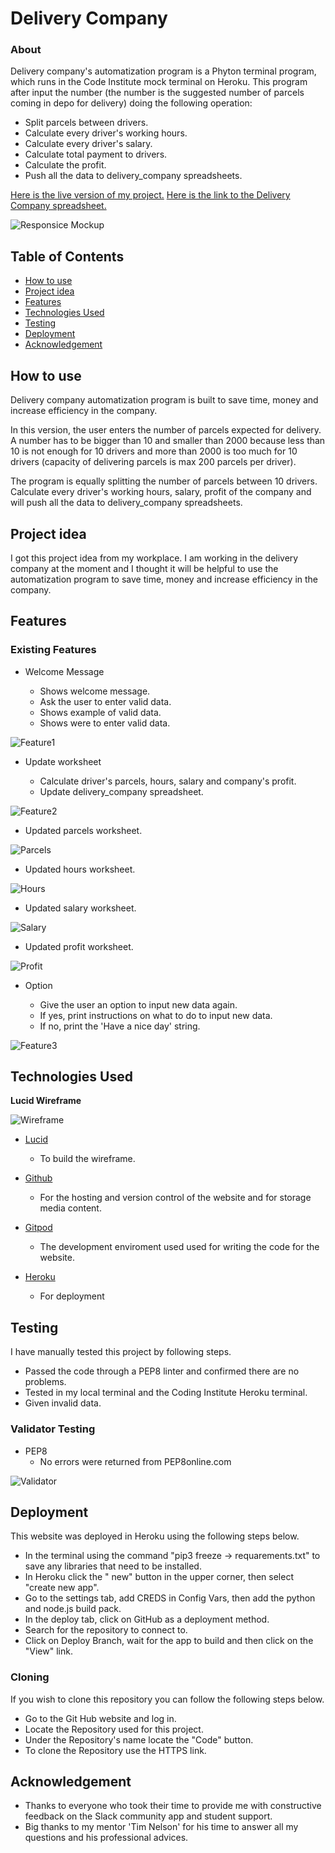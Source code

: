 
# Delivery Company
### About

Delivery company's automatization program is a Phyton terminal program, which runs in the Code Institute mock terminal on Heroku.
This program after input the number (the number is the suggested number of parcels coming in depo for delivery) doing the following operation:
- Split parcels between drivers.
- Calculate every driver's working hours.
- Calculate every driver's salary.
- Calculate total payment to drivers.
- Calculate the profit.
- Push all the data to delivery_company spreadsheets.

[Here is the live version of my project.](https://delivery-company.herokuapp.com/)
[Here is the link to the Delivery Company spreadsheet.](https://docs.google.com/spreadsheets/d/189CUs64WjW2rD2jBDSbMTCqavefKCo8mhwVryMBTdfk/edit?usp=sharing)

![Responsice Mockup](static/images/mockup.png)

## Table of Contents
  - [How to use](#how-to-use)
  - [Project idea](#project-idea)
  - [Features](#features)
  - [Technologies Used](#technologies-used)
  - [Testing](#testing)
  - [Deployment](#deployment)
  - [Acknowledgement](#acknowledgement)
## How to use

Delivery company automatization program is built to save time, money and increase efficiency in the company.

In this version, the user enters the number of parcels expected for delivery. A number has to be bigger than 10 and smaller than 2000 because less than 10 is not enough for 10 drivers and more than 2000 is too much for 10 drivers (capacity of delivering  parcels is max 200 parcels per driver).

The program is equally splitting the number of parcels between 10 drivers. Calculate every driver's working hours, salary, profit of the company and will push all the data to delivery_company spreadsheets.

## Project idea

I got this project idea from my workplace. I am working in the delivery company at the moment and I thought it will be helpful to use the automatization program to save time, money and increase efficiency in the company.

## Features

### Existing Features

- Welcome Message
 
  - Shows welcome message.
  - Ask the user to enter valid data.
  - Shows example of valid data.
  - Shows were to enter valid data.

![Feature1](static/images/pic1.png)

- Update worksheet
  
   - Calculate driver's parcels, hours, salary and company's profit.
   - Update delivery_company spreadsheet.


![Feature2](static/images/pic2.png)

- Updated parcels worksheet.

![Parcels](static/images/parcels.png)

- Updated hours worksheet.

![Hours](static/images/hours.png)

- Updated salary worksheet.
 
![Salary](static/images/salary.png)

- Updated profit worksheet.

![Profit](static/images/profit.png)

- Option
  
  - Give the user an option to input new data again.
  - If yes, print instructions on what to do to input new data.
  - If no, print the 'Have a nice day' string.

![Feature3](static/images/pic3.png)

## Technologies Used

__Lucid Wireframe__

![Wireframe](static/images/wireframe.png)

 - [Lucid](https://lucid.app/)
   - To build the wireframe.
 - [Github](https://github.com/)
  
   - For the hosting and version control of the website and for storage media content.
 - [Gitpod](https://gitpod.io/)

   - The development enviroment used used for writing the code for the website.
 - [Heroku](https://dashboard.heroku.com/)
   
    - For deployment
## Testing

I have manually tested this project by following steps.

- Passed the code through a PEP8 linter and confirmed there are no problems.
- Tested in my local terminal and the Coding Institute Heroku terminal.
- Given invalid data.
 ### Validator Testing
- PEP8
   - No errors were returned from PEP8online.com

![Validator](static/images/validator.png)
## Deployment

This website was deployed in Heroku using the following steps below.

- In the terminal using the command "pip3 freeze -> requarements.txt" to save any libraries that need to be installed.
- In Heroku click the " new" button in the upper corner, then select "create new app".
- Go to the settings tab, add CREDS in Config Vars, then add the python and node.js build pack.
- In the deploy tab, click on GitHub as a deployment method.
- Search for the repository to connect to.
- Click on Deploy Branch, wait for the app to build and then click on the "View" link.

### Cloning

If you wish to clone this repository you can follow the following steps below.

- Go to the Git Hub website and log in.
- Locate the Repository used for this project.
- Under the Repository's name locate the "Code" button.
- To clone the Repository use the HTTPS link.

## Acknowledgement
 
- Thanks to everyone who took their time to provide me with constructive feedback on the Slack community app and student support.
- Big thanks to my mentor 'Tim Nelson' for his time to answer all my questions and his professional advices.
